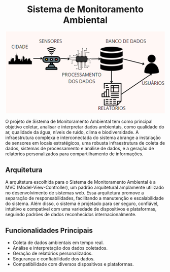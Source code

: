 <h1 align="center">
   Sistema de Monitoramento Ambiental
</h1>

<p align="center">
  <img src="assets/img.png" alt="Funcionamento Real do Sistema">
</p>

O projeto de Sistema de Monitoramento Ambiental tem como principal objetivo coletar, analisar e interpretar dados ambientais, como qualidade do ar, qualidade da água, níveis de ruído, clima e biodiversidade. A infraestrutura complexa e interconectada do sistema abrange a instalação de sensores em locais estratégicos, uma robusta infraestrutura de coleta de dados, sistemas de processamento e análise de dados, e a geração de relatórios personalizados para compartilhamento de informações.

## Arquitetura

A arquitetura escolhida para o Sistema de Monitoramento Ambiental é a MVC (Model-View-Controller), um padrão arquitetural amplamente utilizado no desenvolvimento de sistemas web. Essa arquitetura promove a separação de responsabilidades, facilitando a manutenção e escalabilidade do sistema. Além disso, o sistema é projetado para ser seguro, confiável, intuitivo e compatível com uma variedade de dispositivos e plataformas, seguindo padrões de dados reconhecidos internacionalmente.

## Funcionalidades Principais

- Coleta de dados ambientais em tempo real.
- Análise e interpretação dos dados coletados.
- Geração de relatórios personalizados.
- Segurança e confiabilidade dos dados.
- Compatibilidade com diversos dispositivos e plataformas.

